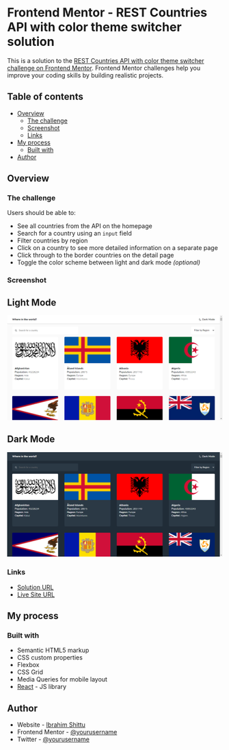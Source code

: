 # Frontend Mentor - REST Countries API with color theme switcher solution

This is a solution to the [REST Countries API with color theme switcher challenge on Frontend Mentor](https://www.frontendmentor.io/challenges/rest-countries-api-with-color-theme-switcher-5cacc469fec04111f7b848ca). Frontend Mentor challenges help you improve your coding skills by building realistic projects.

## Table of contents

- [Overview](#overview)
  - [The challenge](#the-challenge)
  - [Screenshot](#screenshot)
  - [Links](#links)
- [My process](#my-process)
  - [Built with](#built-with)
- [Author](#author)

## Overview

### The challenge

Users should be able to:

- See all countries from the API on the homepage
- Search for a country using an `input` field
- Filter countries by region
- Click on a country to see more detailed information on a separate page
- Click through to the border countries on the detail page
- Toggle the color scheme between light and dark mode _(optional)_

### Screenshot

## Light Mode

![Light mode](./public/screenshot/lightshot.png)

## Dark Mode

![dark Mode](./public/screenshot/darkshot.png)

### Links

- [Solution URL](https://github.com/Dbest2018/around-the-world)
- [Live Site URL](https://around-the-world-v1.netlify.app)

## My process

### Built with

- Semantic HTML5 markup
- CSS custom properties
- Flexbox
- CSS Grid
- Media Queries for mobile layout
- [React](https://reactjs.org/) - JS library

## Author

- Website - [Ibrahim Shittu](https://iam-ibrahim.netlify.app/)
- Frontend Mentor - [@yourusername](https://www.frontendmentor.io/profile/Dbest2018)
- Twitter - [@yourusername](https://www.twitter.com/iamDbest20)
